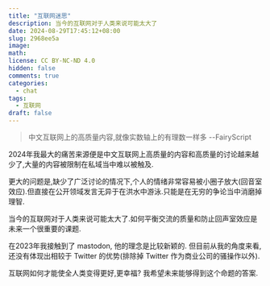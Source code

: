 ```yaml
---
title: "互联网迷思"
description: 当今的互联网对于人类来说可能太大了
date: 2024-08-29T17:45:12+08:00
slug: 2968ee5a
image: 
math: 
license: CC BY-NC-ND 4.0
hidden: false
comments: true
categories:
  - chat
tags:
  - 互联网
draft: false
---
```


> 中文互联网上的高质量内容,就像实数轴上的有理数一样多 --FairyScript

2024年我最大的痛苦来源便是中文互联网上高质量的内容和高质量的讨论越来越少了,大量的内容被限制在私域当中难以被触及.

更大的问题是,缺少了广泛讨论的情况下,个人的情绪非常容易被小圈子放大(回音室效应).但直接在公开领域发言无异于在洪水中游泳.只能是在无穷的争论当中消磨掉理智.

当今的互联网对于人类来说可能太大了.如何平衡交流的质量和防止回声室效应是未来一个很重要的课题.

在2023年我接触到了 mastodon, 他的理念是比较新颖的. 但目前从我的角度来看,还没有体现出相较于 Twitter 的优势(排除掉 Twitter 作为商业公司的骚操作以外).

互联网如何才能使全人类变得更好,更幸福? 我希望未来能够得到这个命题的答案.